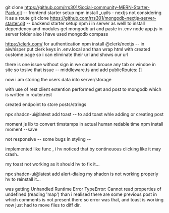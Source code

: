 git clone https://github.com/rrs301/Social-community-MERN-Starter-Pack.git -- frontend starter setup
npm install
_uyils - nextjs not considering it as a route
git clone https://github.com/rrs301/mongodb-nextjs-server-starter.git -- backend starter setup
npm i in server as welll to install dependency and modules
get mongodb uri and paste in .env node app.js in server folder
also i have used mongodb compass 

https://clerk.com/ for authentication
npm install @clerk/nextjs -- in aiwhisper
put clerk keys in .env.local and than wrap html with <ClerkProvider>
created custome page so i can eliminate their url and shows our url

there is one issue without sign in we cannot brouse any tab or windoe in site so toslve that issue -- middleware.ts and add publicRoutes: []

now i am storing the users data into server/storage

with use of rest client extention performed get and post to mongodb which is written in router.rest

created endpoint to store posts/strings 

npx shadcn-ui@latest add toast -- to add toast whle adding or creating post 

moment js lib to convert timstamps in actual human redable time
npm install moment --save 

not responsive -- some bugs in styling --

implemented like func , i hv noticed that by contineuous clicking like it may crash..

my toast not working as it should hv to fix it...

npx shadcn-ui@latest add alert-dialog
my shadcn is not working properly hv to reinstall it...

was getting Unhandled Runtime Error
TypeError: Cannot read properties of undefined (reading 'map') than i realised there are some previous post in which comments is not present there so error was that,
and toast is working now just had to move files to diff dir.